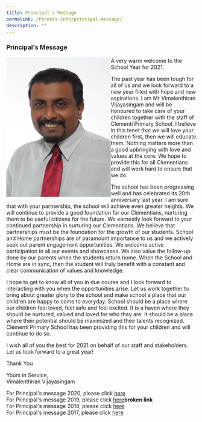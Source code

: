 ```yaml
---
title: Principal's Message
permalink: /Parents-Info/principal-message/
description: ""
---
```

### Principal's Message

<img src="/images/principal%20message.jpg" 
     style="width:55%" align=left>
		 
A very warm welcome to the School Year for 2021.

The past year has been tough for all of us and we look forward to a new year filled with hope and new aspirations. I am Mr Vimalenthiran Vijayasingam and will be honoured to take care of your children together with the staff of Clementi Primary School. I believe in this tenet that we will love your children first, then we will educate them. Nothing matters more than a good upbringing with love and values at the core. We hope to provide this for all Clementians and will work hard to ensure that we do.

The school has been progressing well and has celebrated its 20th anniversary last year. I am sure that with your partnership, the school will achieve even greater heights. We will continue to provide a good foundation for our Clementians, nurturing them to be useful citizens for the future. We earnestly look forward to your continued partnership in nurturing our Clementians. We believe that partnerships must be the foundation for the growth of our students. School and Home partnerships are of paramount importance to us and we actively seek out parent engagement opportunities. We welcome active participation in all our events and showcases. We also value the follow-up done by our parents when the students return home. When the School and Home are in sync, then the student will truly benefit with a constant and clear communication of values and knowledge.

I hope to get to know all of you in due course and I look forward to interacting with you when the opportunities arise. Let us work together to bring about greater glory to the school and make school a place that our children are happy to come to everyday. School should be a place where our children feel loved, feel safe and feel excited. It is a haven where they should be nurtured, valued and loved for who they are. It should be a place where their potential should be maximized and their talents recognized. Clementi Primary School has been providing this for your children and will continue to do so.

I wish all of you the best for 2021 on behalf of our staff and stakeholders. Let us look forward to a great year!

Thank You

Yours in Service, <br>
Vimalenthiran Vijayasingam

For Principal's message 2020, please click [here](/files/P%20message%202020.pdf) <Br>
For Principal's message 2019, please click [here](https://clementipri.moe.edu.sg/qql/slot/u154/About%20Us/Principals%20Message/P/'s%20message%202019.pdf)**broken link** <br>
For Principal's message 2018, please click [here](/files/Principals%20message%202018.pdf) <br>
For Principal's message 2017, please click [here](/files/P's%20message%202017.pdf)